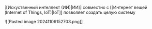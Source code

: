 [[Искуственный интеллект (ИИ)|ИИ]] совместно с [[Интернет вещей (Internet of Things, IoT)|IoT]] позволяет создать целую систему

![[Pasted image 20241109152703.png]]